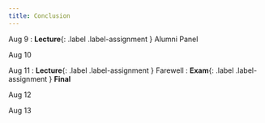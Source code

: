 ```yaml
---
title: Conclusion
---
```


Aug 9
: **Lecture**{: .label .label-assignment } Alumni Panel

Aug 10

Aug 11
: **Lecture**{: .label .label-assignment } Farewell
: **Exam**{: .label .label-assignment } **Final**

Aug 12

Aug 13
